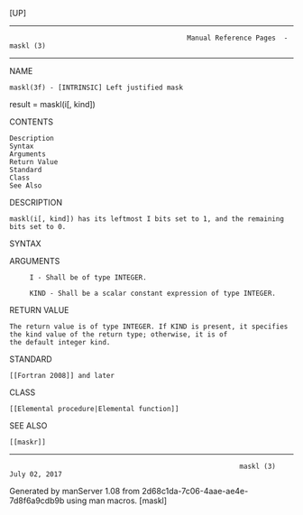 [UP]

-----------------------------------------------------------------------------------------------------------------------------------
                                                Manual Reference Pages  - maskl (3)
-----------------------------------------------------------------------------------------------------------------------------------
                                                                 
NAME

    maskl(3f) - [INTRINSIC] Left justified mask

result = maskl(i[, kind])

CONTENTS

    Description
    Syntax
    Arguments
    Return Value
    Standard
    Class
    See Also

DESCRIPTION

    maskl(i[, kind]) has its leftmost I bits set to 1, and the remaining bits set to 0.

SYNTAX

ARGUMENTS

         I - Shall be of type INTEGER.

         KIND - Shall be a scalar constant expression of type INTEGER.

RETURN VALUE

    The return value is of type INTEGER. If KIND is present, it specifies the kind value of the return type; otherwise, it is of
    the default integer kind.

STANDARD

    [[Fortran 2008]] and later

CLASS

    [[Elemental procedure|Elemental function]]

SEE ALSO

    [[maskr]]

-----------------------------------------------------------------------------------------------------------------------------------

                                                             maskl (3)                                                July 02, 2017

Generated by manServer 1.08 from 2d68c1da-7c06-4aae-ae4e-7d8f6a9cdb9b using man macros.
                                                              [maskl]
